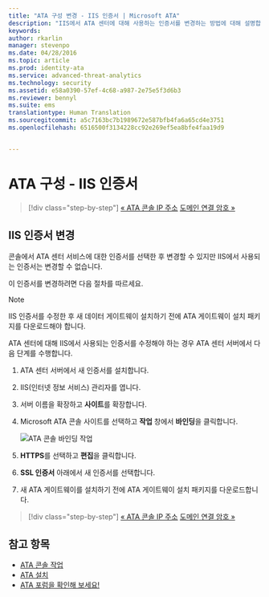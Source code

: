 ```yaml
---
title: "ATA 구성 변경 - IIS 인증서 | Microsoft ATA"
description: "IIS에서 ATA 센터에 대해 사용하는 인증서를 변경하는 방법에 대해 설명합니다."
keywords: 
author: rkarlin
manager: stevenpo
ms.date: 04/28/2016
ms.topic: article
ms.prod: identity-ata
ms.service: advanced-threat-analytics
ms.technology: security
ms.assetid: e58a0390-57ef-4c68-a987-2e75e5f3d6b3
ms.reviewer: bennyl
ms.suite: ems
translationtype: Human Translation
ms.sourcegitcommit: a5c7163bc7b1989672e587bfb4fa6a65cd4e3751
ms.openlocfilehash: 6516500f3134228cc92e269ef5ea8bfe4faa19d9


---
```


# ATA 구성 - IIS 인증서

>[!div class="step-by-step"]
[« ATA 콘솔 IP 주소](modifying-ata-config-consoleip.md)
[도메인 연결 암호 »](modifying-ata-config-dcpassword.md)

## IIS 인증서 변경
콘솔에서 ATA 센터 서비스에 대한 인증서를 선택한 후 변경할 수 있지만 IIS에서 사용되는 인증서는 변경할 수 없습니다.

이 인증서를 변경하려면 다음 절차를 따르세요.

> [!NOTE]
> IIS 인증서를 수정한 후 새 데이터 게이트웨이 설치하기 전에 ATA 게이트웨이 설치 패키지를 다운로드해야 합니다.

ATA 센터에 대해 IIS에서 사용되는 인증서를 수정해야 하는 경우 ATA 센터 서버에서 다음 단계를 수행합니다.

1.  ATA 센터 서버에서 새 인증서를 설치합니다.

2.  IIS(인터넷 정보 서비스) 관리자를 엽니다.

3.  서버 이름을 확장하고 **사이트**를 확장합니다.

4.  Microsoft ATA 콘솔 사이트를 선택하고 **작업** 창에서 **바인딩**을 클릭합니다.

    ![ATA 콘솔 바인딩 작업](media/ATA-console-change-IP-bindings.jpg)

5.  **HTTPS**를 선택하고 **편집**을 클릭합니다.

6.  **SSL 인증서** 아래에서 새 인증서를 선택합니다.

7.  새 ATA 게이트웨이를 설치하기 전에 ATA 게이트웨이 설치 패키지를 다운로드합니다.

>[!div class="step-by-step"]
[« ATA 콘솔 IP 주소](modifying-ata-config-consoleip.md)
[도메인 연결 암호 »](modifying-ata-config-dcpassword.md)

## 참고 항목
- [ATA 콘솔 작업](working-with-ata-console.md)
- [ATA 설치](install-ata.md)
- [ATA 포럼을 확인해 보세요!](https://social.technet.microsoft.com/Forums/security/home?forum=mata)



<!--HONumber=Jul16_HO3-->


